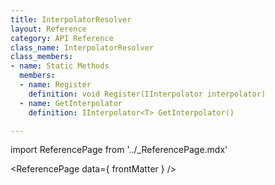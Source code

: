 ```yaml
---
title: InterpolatorResolver
layout: Reference
category: API Reference
class_name: InterpolatorResolver
class_members:
- name: Static Methods
  members:
  - name: Register
    definition: void Register(IInterpolator interpolator)
  - name: GetInterpolator
    definition: IInterpolator<T> GetInterpolator()

---
```

import ReferencePage from '../_ReferencePage.mdx'

<ReferencePage data={ frontMatter } />
